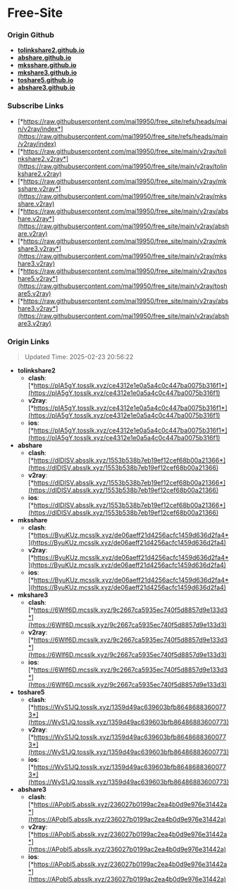 # Free-Site

### Origin Github

- [**tolinkshare2.github.io**](https://github.com/tolinkshare2/tolinkshare2.github.io)
- [**abshare.github.io**](https://github.com/abshare/abshare.github.io)
- [**mksshare.github.io**](https://github.com/mksshare/mksshare.github.io)
- [**mkshare3.github.io**](https://github.com/mkshare3/mkshare3.github.io)
- [**toshare5.github.io**](https://github.com/toshare5/toshare5.github.io)
- [**abshare3.github.io**](https://github.com/abshare3/abshare3.github.io)

### Subscribe Links

- [*https://raw.githubusercontent.com/mai19950/free_site/refs/heads/main/v2ray/index*](https://raw.githubusercontent.com/mai19950/free_site/refs/heads/main/v2ray/index)
- [*https://raw.githubusercontent.com/mai19950/free_site/main/v2ray/tolinkshare2.v2ray*](https://raw.githubusercontent.com/mai19950/free_site/main/v2ray/tolinkshare2.v2ray)
- [*https://raw.githubusercontent.com/mai19950/free_site/main/v2ray/mksshare.v2ray*](https://raw.githubusercontent.com/mai19950/free_site/main/v2ray/mksshare.v2ray)
- [*https://raw.githubusercontent.com/mai19950/free_site/main/v2ray/abshare.v2ray*](https://raw.githubusercontent.com/mai19950/free_site/main/v2ray/abshare.v2ray)
- [*https://raw.githubusercontent.com/mai19950/free_site/main/v2ray/mkshare3.v2ray*](https://raw.githubusercontent.com/mai19950/free_site/main/v2ray/mkshare3.v2ray)
- [*https://raw.githubusercontent.com/mai19950/free_site/main/v2ray/toshare5.v2ray*](https://raw.githubusercontent.com/mai19950/free_site/main/v2ray/toshare5.v2ray)
- [*https://raw.githubusercontent.com/mai19950/free_site/main/v2ray/abshare3.v2ray*](https://raw.githubusercontent.com/mai19950/free_site/main/v2ray/abshare3.v2ray)

### Origin Links

> Updated Time: 2025-02-23 20:56:22

- **tolinkshare2**
  - **clash**: [*https://pIA5gY.tosslk.xyz/ce4312e1e0a5a4c0c447ba0075b316f1*](https://pIA5gY.tosslk.xyz/ce4312e1e0a5a4c0c447ba0075b316f1)
  - **v2ray**: [*https://pIA5gY.tosslk.xyz/ce4312e1e0a5a4c0c447ba0075b316f1*](https://pIA5gY.tosslk.xyz/ce4312e1e0a5a4c0c447ba0075b316f1)
  - **ios**: [*https://pIA5gY.tosslk.xyz/ce4312e1e0a5a4c0c447ba0075b316f1*](https://pIA5gY.tosslk.xyz/ce4312e1e0a5a4c0c447ba0075b316f1)
- **abshare**
  - **clash**: [*https://dIDlSV.absslk.xyz/1553b538b7eb19ef12cef68b00a21366*](https://dIDlSV.absslk.xyz/1553b538b7eb19ef12cef68b00a21366)
  - **v2ray**: [*https://dIDlSV.absslk.xyz/1553b538b7eb19ef12cef68b00a21366*](https://dIDlSV.absslk.xyz/1553b538b7eb19ef12cef68b00a21366)
  - **ios**: [*https://dIDlSV.absslk.xyz/1553b538b7eb19ef12cef68b00a21366*](https://dIDlSV.absslk.xyz/1553b538b7eb19ef12cef68b00a21366)
- **mksshare**
  - **clash**: [*https://ByuKUz.mcsslk.xyz/de06aeff21d4256acfc1459d636d2fa4*](https://ByuKUz.mcsslk.xyz/de06aeff21d4256acfc1459d636d2fa4)
  - **v2ray**: [*https://ByuKUz.mcsslk.xyz/de06aeff21d4256acfc1459d636d2fa4*](https://ByuKUz.mcsslk.xyz/de06aeff21d4256acfc1459d636d2fa4)
  - **ios**: [*https://ByuKUz.mcsslk.xyz/de06aeff21d4256acfc1459d636d2fa4*](https://ByuKUz.mcsslk.xyz/de06aeff21d4256acfc1459d636d2fa4)
- **mkshare3**
  - **clash**: [*https://6Wlf6D.mcsslk.xyz/9c2667ca5935ec740f5d8857d9e133d3*](https://6Wlf6D.mcsslk.xyz/9c2667ca5935ec740f5d8857d9e133d3)
  - **v2ray**: [*https://6Wlf6D.mcsslk.xyz/9c2667ca5935ec740f5d8857d9e133d3*](https://6Wlf6D.mcsslk.xyz/9c2667ca5935ec740f5d8857d9e133d3)
  - **ios**: [*https://6Wlf6D.mcsslk.xyz/9c2667ca5935ec740f5d8857d9e133d3*](https://6Wlf6D.mcsslk.xyz/9c2667ca5935ec740f5d8857d9e133d3)
- **toshare5**
  - **clash**: [*https://WvS1JQ.tosslk.xyz/1359d49ac639603bfb86486883600773*](https://WvS1JQ.tosslk.xyz/1359d49ac639603bfb86486883600773)
  - **v2ray**: [*https://WvS1JQ.tosslk.xyz/1359d49ac639603bfb86486883600773*](https://WvS1JQ.tosslk.xyz/1359d49ac639603bfb86486883600773)
  - **ios**: [*https://WvS1JQ.tosslk.xyz/1359d49ac639603bfb86486883600773*](https://WvS1JQ.tosslk.xyz/1359d49ac639603bfb86486883600773)
- **abshare3**
  - **clash**: [*https://APobI5.absslk.xyz/236027b0199ac2ea4b0d9e976e31442a*](https://APobI5.absslk.xyz/236027b0199ac2ea4b0d9e976e31442a)
  - **v2ray**: [*https://APobI5.absslk.xyz/236027b0199ac2ea4b0d9e976e31442a*](https://APobI5.absslk.xyz/236027b0199ac2ea4b0d9e976e31442a)
  - **ios**: [*https://APobI5.absslk.xyz/236027b0199ac2ea4b0d9e976e31442a*](https://APobI5.absslk.xyz/236027b0199ac2ea4b0d9e976e31442a)

